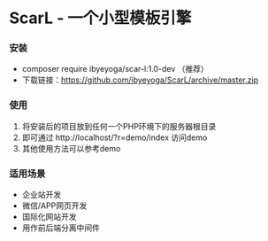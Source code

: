 # ScarL - 一个小型模板引擎
### 安装
 * composer require ibyeyoga/scar-l:1.0-dev （推荐）
 * 下载链接：https://github.com/ibyeyoga/ScarL/archive/master.zip

### 使用
 1. 将安装后的项目放到任何一个PHP环境下的服务器根目录
 2. 即可通过 http://localhost/?r=demo/index 访问demo
 3. 其他使用方法可以参考demo

### 适用场景
 * 企业站开发
 * 微信/APP网页开发
 * 国际化网站开发
 * 用作前后端分离中间件